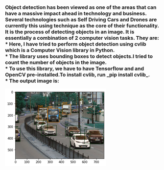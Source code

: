 <h3> Object detection has been viewed as one of the areas that can have a massive impact ahead in technology and business. Several technologies such as Self Driving Cars and Drones are currently this using technique as the core of their functionality. 
It is the process of detecting objects in an image. It is essentially a combination of 2 computer vision tasks. They are:
*   Here, I have tried to perform object detection using cvlib which is a Computer Vision library in Python. <br>
* The library uses bounding boxes to detect objects.I tried to count the number of objects in the image. <br>
* To use this library, we have to have Tensorflow and and OpenCV pre-installed.To install cvlib, run _pip install cvlib_. <br>
* The output image is:

![](object_detection.png?align=center)
